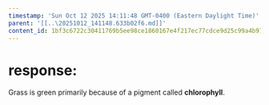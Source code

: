 ```yaml
---
timestamp: 'Sun Oct 12 2025 14:11:48 GMT-0400 (Eastern Daylight Time)'
parent: '[[..\20251012_141148.633b02f6.md]]'
content_id: 1bf3c6722c30411769b5ee98ce1860167e4f217ec77cdce9d25c99a4b978a8cd
---
```


# response:

Grass is green primarily because of a pigment called **chlorophyll**.
